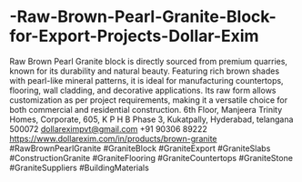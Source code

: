 # -Raw-Brown-Pearl-Granite-Block-for-Export-Projects-Dollar-Exim
Raw Brown Pearl Granite block is directly sourced from premium quarries, known for its durability and natural beauty. Featuring rich brown shades with pearl-like mineral patterns, it is ideal for manufacturing countertops, flooring, wall cladding, and decorative applications. Its raw form allows customization as per project requirements, making it a versatile choice for both commercial and residential construction.
6th Floor, Manjeera Trinity Homes, Corporate, 605, K P H B Phase 3, Kukatpally, Hyderabad, telangana 500072
dollareximpvt@gmail.com
+91 90306 89222
 https://www.dollarexim.com/in/products/brown-granite 
 #RawBrownPearlGranite #GraniteBlock #GraniteExport #GraniteSlabs #ConstructionGranite #GraniteFlooring #GraniteCountertops #GraniteStone #GraniteSuppliers #BuildingMaterials
